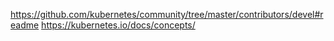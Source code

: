 https://github.com/kubernetes/community/tree/master/contributors/devel#readme
https://kubernetes.io/docs/concepts/
